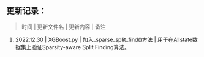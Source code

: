 ## 更新记录：
>  时间 | 更新文件名 | 更新内容 | 备注
1. 2022.12.30 | XGBoost.py | 加入_sparse_split_find()方法 | 用于在Allstate数据集上验证Sparsity-aware Split Finding算法。
